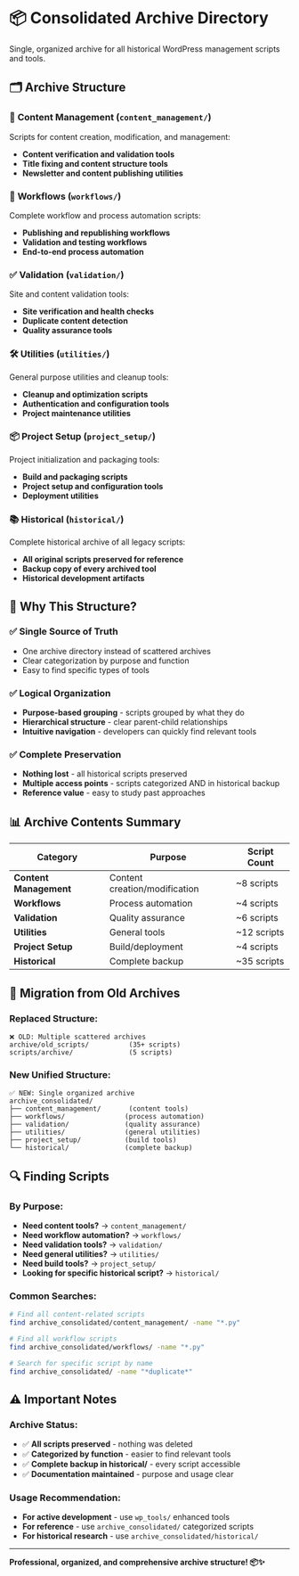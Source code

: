 # 📦 Consolidated Archive Directory

Single, organized archive for all historical WordPress management scripts and tools.

## 🗂️ Archive Structure

### 📄 **Content Management** (`content_management/`)
Scripts for content creation, modification, and management:
- **Content verification and validation tools**
- **Title fixing and content structure tools** 
- **Newsletter and content publishing utilities**

### 🔄 **Workflows** (`workflows/`)
Complete workflow and process automation scripts:
- **Publishing and republishing workflows**
- **Validation and testing workflows**
- **End-to-end process automation**

### ✅ **Validation** (`validation/`)
Site and content validation tools:
- **Site verification and health checks**
- **Duplicate content detection**
- **Quality assurance tools**

### 🛠️ **Utilities** (`utilities/`)
General purpose utilities and cleanup tools:
- **Cleanup and optimization scripts**
- **Authentication and configuration tools**
- **Project maintenance utilities**

### 📦 **Project Setup** (`project_setup/`)
Project initialization and packaging tools:
- **Build and packaging scripts**
- **Project setup and configuration tools**
- **Deployment utilities**

### 📚 **Historical** (`historical/`)
Complete historical archive of all legacy scripts:
- **All original scripts preserved for reference**
- **Backup copy of every archived tool**
- **Historical development artifacts**

## 🎯 **Why This Structure?**

### ✅ **Single Source of Truth**
- One archive directory instead of scattered archives
- Clear categorization by purpose and function
- Easy to find specific types of tools

### ✅ **Logical Organization**
- **Purpose-based grouping** - scripts grouped by what they do
- **Hierarchical structure** - clear parent-child relationships
- **Intuitive navigation** - developers can quickly find relevant tools

### ✅ **Complete Preservation**
- **Nothing lost** - all historical scripts preserved
- **Multiple access points** - scripts categorized AND in historical backup
- **Reference value** - easy to study past approaches

## 📊 **Archive Contents Summary**

| Category | Purpose | Script Count |
|----------|---------|--------------|
| **Content Management** | Content creation/modification | ~8 scripts |
| **Workflows** | Process automation | ~4 scripts |
| **Validation** | Quality assurance | ~6 scripts |
| **Utilities** | General tools | ~12 scripts |
| **Project Setup** | Build/deployment | ~4 scripts |
| **Historical** | Complete backup | ~35 scripts |

## 🚀 **Migration from Old Archives**

### **Replaced Structure:**
```
❌ OLD: Multiple scattered archives
archive/old_scripts/          (35+ scripts)
scripts/archive/              (5 scripts)
```

### **New Unified Structure:**
```
✅ NEW: Single organized archive
archive_consolidated/
├── content_management/       (content tools)
├── workflows/               (process automation)
├── validation/              (quality assurance)
├── utilities/               (general utilities)
├── project_setup/           (build tools)
└── historical/              (complete backup)
```

## 🔍 **Finding Scripts**

### **By Purpose:**
- **Need content tools?** → `content_management/`
- **Need workflow automation?** → `workflows/`
- **Need validation tools?** → `validation/`
- **Need general utilities?** → `utilities/`
- **Need build tools?** → `project_setup/`
- **Looking for specific historical script?** → `historical/`

### **Common Searches:**
```bash
# Find all content-related scripts
find archive_consolidated/content_management/ -name "*.py"

# Find all workflow scripts
find archive_consolidated/workflows/ -name "*.py"

# Search for specific script by name
find archive_consolidated/ -name "*duplicate*"
```

## ⚠️ **Important Notes**

### **Archive Status:**
- ✅ **All scripts preserved** - nothing was deleted
- ✅ **Categorized by function** - easier to find relevant tools
- ✅ **Complete backup in historical/** - every script accessible
- ✅ **Documentation maintained** - purpose and usage clear

### **Usage Recommendation:**
- **For active development** - use `wp_tools/` enhanced tools
- **For reference** - use `archive_consolidated/` categorized scripts
- **For historical research** - use `archive_consolidated/historical/`

---

**Professional, organized, and comprehensive archive structure! 📦✨**